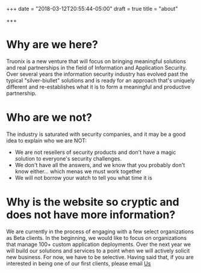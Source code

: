 +++
date = "2018-03-12T20:55:44-05:00"
draft = true
title = "about"

+++

# Why are we here?
Truonix is a new venture that will focus on bringing meaningful solutions and real partnerships in the field of Information and Application Security.  Over several years the information security industry has evolved past the typical "silver-biullet" solutions and is ready for an approach that's uniquely different and re-establishes what it is to form a meaningful and productive partnership.

# Who are we not?
The industry is saturated with security companies, and it may be a good idea to explain who we are NOT:
* We are not resellers of security products and don't have a magic solution to everyone's security challenges.  
* We don't have all the answers, and we know that you probably don't know either... which menas we must work together
* We will not borrow your watch to tell you what time it is

# Why is the website so cryptic and does not have more information?

We are currently in the process of engaging with a few select organizations as Beta clients.  In the beginning, we would like to focus on organizations that manage 100+ custom application deployments.  Over the next year we will build our solutions and services to a point when we will actively solicit new business.  For now, we have to be selective.  Having said that, if you are interested in being one of our first clients, please email [Us](mailto:info@truonix.com)
